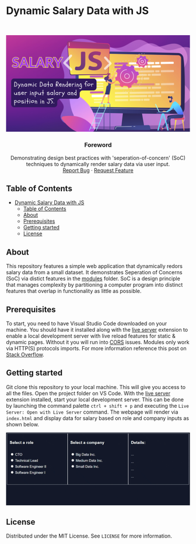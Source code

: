 # Dynamic Salary Data with JS

<br>
<p align="center">
  <a href="https://github.com/jgome284/salary-js">
    <img src="media/salary-js.png" alt="Logo">
  </a>

  <h3 align="center">Foreword</h3>

  <p align="center">
    Demonstrating design best practices with 'seperation-of-concern' (SoC) techniques to dynamically render salary data via user input.
    <br>
    <a href="https://github.com/jgome284/salary-js/issues">Report Bug</a>
    ·
    <a href="https://github.com/jgome284/salary-js/issues">Request Feature</a>
  </p>
</p>

## Table of Contents

- [Dynamic Salary Data with JS](#dynamic-salary-data-with-js)
  - [Table of Contents](#table-of-contents)
  - [About](#about)
  - [Prerequisites](#prerequisites)
  - [Getting started](#getting-started)
  - [License](#license)

<!-- ABOUT -->
## About

This repository features a simple web application that dynamically redors salary data from a small dataset. It demonstrates Seperation of Concerns (SoC) via distict features in the [modules](./modules/) folder. SoC is a design principle that manages complexity by partitioning a computer program into distinct features that overlap in functionality as little as possible.

<!--PREREQUISITES-->
## Prerequisites

To start, you need to have Visual Studio Code downloaded on your machine. You should have it installed along with the [live server](https://marketplace.visualstudio.com/items?itemName=ritwickdey.LiveServer&ssr=false#review-details) extension to enable a local development server with live reload features for static & dynamic pages. Without it you will run into [CORS](https://developer.mozilla.org/en-US/docs/Web/HTTP/CORS) issues. Modules only work via HTTP(S) protocols imports. For more information reference this post on [Stack Overflow](https://stackoverflow.com/questions/52919331/access-to-script-at-from-origin-null-has-been-blocked-by-cors-policy).

<!--GETTING STARTED -->
## Getting started

Git clone this repository to your local machine. This will give you access to all the files. Open the project folder on VS Code. With the [live server](https://marketplace.visualstudio.com/items?itemName=ritwickdey.LiveServer&ssr=false#review-details) extension installed, start your local development server. This can be done by launching the command palette `ctrl + shift + p` and executing the `Live Server: Open with Live Server` command. The webpage will render via `index.html` and display data for salary based on role and company inputs as shown below.

![Salary Data](./media/salary-js_capture.gif)

## License

Distributed under the MIT License. See `LICENSE` for more information.
